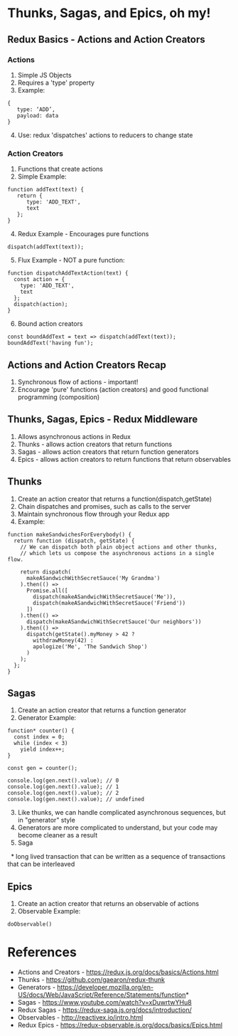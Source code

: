 # Thunks, Sagas, and Epics, oh my!

## Redux Basics - Actions and Action Creators

### Actions
1. Simple JS Objects
2. Requires a 'type' property
3. Example: 
```
{
   type: ‘ADD’,
   payload: data
}
```
4. Use: redux 'dispatches' actions to reducers to change state

### Action Creators
1. Functions that create actions
3. Simple Example:
```
function addText(text) {
   return {
      type: 'ADD_TEXT',
      text
   };
}
```
4. Redux Example - Encourages pure functions
```
dispatch(addText(text));
```
5. Flux Example - NOT a pure function:
```
function dispatchAddTextAction(text) {
  const action = {
    type: 'ADD_TEXT',
    text
  };
  dispatch(action);
}
```
6. Bound action creators
```
const boundAddText = text => dispatch(addText(text));
boundAddText('having fun');
```

## Actions and Action Creators Recap
1. Synchronous flow of actions - important!
2. Encourage 'pure' functions (action creators) and good functional programming (composition)


## Thunks, Sagas, Epics - Redux Middleware
1. Allows asynchronous actions in Redux
2. Thunks - allows action creators that return functions
3. Sagas - allows action creators that return function generators
4. Epics - allows action creators to return functions that return observables


## Thunks
1. Create an action creator that returns a function(dispatch,getState)
2. Chain dispatches and promises, such as calls to the server
3. Maintain synchronous flow through your Redux app
4. Example:
```
function makeSandwichesForEverybody() {
  return function (dispatch, getState) {
    // We can dispatch both plain object actions and other thunks,
    // which lets us compose the asynchronous actions in a single flow.

    return dispatch(
      makeASandwichWithSecretSauce('My Grandma')
    ).then(() =>
      Promise.all([
        dispatch(makeASandwichWithSecretSauce('Me')),
        dispatch(makeASandwichWithSecretSauce('Friend'))
      ])
    ).then(() =>
      dispatch(makeASandwichWithSecretSauce('Our neighbors'))
    ).then(() =>
      dispatch(getState().myMoney > 42 ?
        withdrawMoney(42) :
        apologize('Me', 'The Sandwich Shop')
      )
    );
  };
}
```


## Sagas
1. Create an action creator that returns a function generator
2. Generator Example:
```
function* counter() {
  const index = 0;
  while (index < 3)
    yield index++;
}

const gen = counter();

console.log(gen.next().value); // 0
console.log(gen.next().value); // 1
console.log(gen.next().value); // 2
console.log(gen.next().value); // undefined
```
3. Like thunks, we can handle complicated asynchronous sequences, but in "generator" style
4. Generators are more complicated to understand, but your code may become cleaner as a result
5. Saga 

   * long lived transaction that can be written as a sequence of transactions that can be interleaved


## Epics
1. Create an action creator that returns an observable of actions
2. Observable Example:
```
doObservable()
```


# References
- Actions and Creators - https://redux.js.org/docs/basics/Actions.html
- Thunks - https://github.com/gaearon/redux-thunk
- Generators - https://developer.mozilla.org/en-US/docs/Web/JavaScript/Reference/Statements/function*
- Sagas - https://www.youtube.com/watch?v=xDuwrtwYHu8
- Redux Sagas - https://redux-saga.js.org/docs/introduction/
- Observables - http://reactivex.io/intro.html
- Redux Epics - https://redux-observable.js.org/docs/basics/Epics.html
